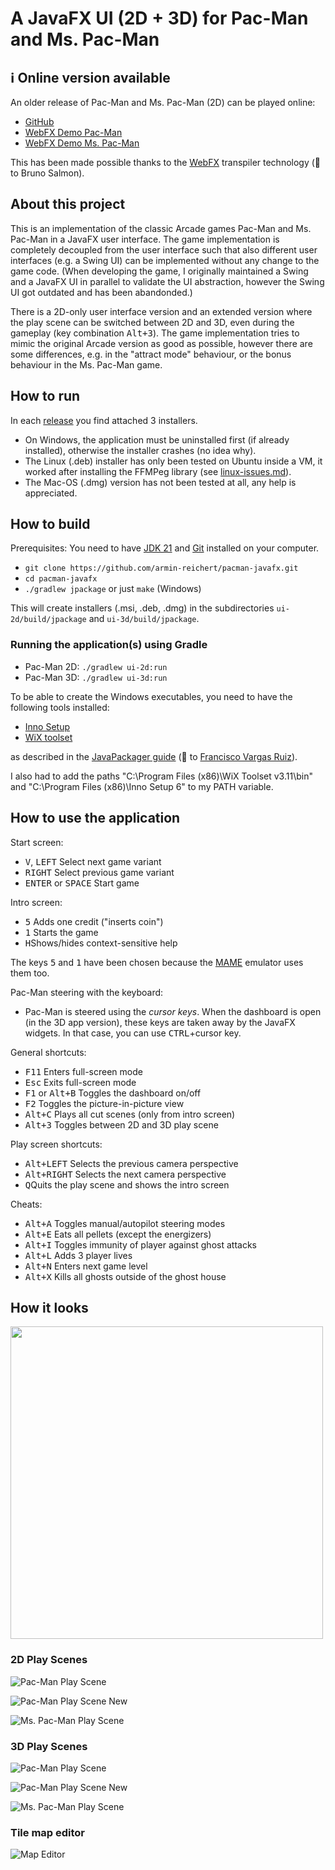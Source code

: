 # A JavaFX UI (2D + 3D) for Pac-Man and Ms. Pac-Man

## ℹ️ Online version available

An older release of Pac-Man and Ms. Pac-Man (2D) can be played online:

- [GitHub](https://armin-reichert.github.io/webfx-pacman/)
- [WebFX Demo Pac-Man](https://pacman.webfx.dev/)
- [WebFX Demo Ms. Pac-Man](https://mspacman.webfx.dev/)

This has been made possible thanks to the [WebFX](https://webfx.dev/) transpiler technology (👏 to Bruno Salmon).

## About this project

This is an implementation of the classic Arcade games Pac-Man and Ms. Pac-Man in a JavaFX user interface. The game implementation is completely decoupled from the user interface such that also different user interfaces (e.g. a Swing UI) can be implemented without any change to the game code. (When developing the game, I originally maintained a Swing and a JavaFX UI in parallel to validate the UI abstraction, however the Swing UI got outdated and has been abandonded.)

There is a 2D-only user interface version and an extended version where the play scene can be switched between 2D and 3D, even during the gameplay (key combination <kbd>
Alt+3</kbd>). The game implementation tries to mimic the original Arcade version as good as possible, however there are some differences, e.g. in the "attract mode" behaviour, or the bonus behaviour in the Ms. Pac-Man game.

## How to run

In each [release](https://github.com/armin-reichert/pacman-javafx/releases) you find attached 3 installers. 

- On Windows, the application must be uninstalled first (if already installed), otherwise the installer crashes (no idea why).
- The Linux (.deb) installer has only been tested on Ubuntu inside a VM, it worked after installing the FFMPeg library (see [linux-issues.md](doc/linux-issues.md)).
- The Mac-OS (.dmg) version has not been tested at all, any help is appreciated.

## How to build

Prerequisites: You need to have [JDK 21](https://www.oracle.com/java/technologies/downloads/#java21) and [Git](https://github.com/git-guides/install-git) installed on your computer.

- `git clone https://github.com/armin-reichert/pacman-javafx.git`
- `cd pacman-javafx`
- `./gradlew jpackage` or just `make` (Windows)

This will create installers (.msi, .deb, .dmg) in the subdirectories `ui-2d/build/jpackage` and `ui-3d/build/jpackage`.

### Running the application(s) using Gradle

- Pac-Man 2D: `./gradlew ui-2d:run`
- Pac-Man 3D: `./gradlew ui-3d:run`

To be able to create the Windows executables, you need to have the following tools installed:

- [Inno Setup](https://jrsoftware.org/isinfo.php)
- [WiX toolset](https://wixtoolset.org/)

as described in the [JavaPackager guide](https://github.com/fvarrui/JavaPackager/blob/master/docs/windows-tools-guide.md)
(👏 to [Francisco Vargas Ruiz](https://github.com/fvarrui)).

I also had to add the paths "C:\Program Files (x86)\WiX Toolset v3.11\bin" and "C:\Program Files (x86)\Inno Setup 6" to my PATH variable.

## How to use the application

Start screen:
- <kbd>V</kbd>, <kbd>LEFT</kbd> Select next game variant
- <kbd>RIGHT</kbd> Select previous game variant
- <kbd>ENTER</kbd> or <kbd>SPACE</kbd> Start game 

Intro screen:
- <kbd>5</kbd> Adds one credit ("inserts coin")
- <kbd>1</kbd> Starts the game
- <kbd>H</kbd>Shows/hides context-sensitive help

The keys <kbd>5</kbd> and <kbd>1</kbd> have been chosen because the [MAME](https://www.mamedev.org/) emulator uses them too.

Pac-Man steering with the keyboard:

- Pac-Man is steered using the *cursor keys*. When the dashboard is open (in the 3D app version), these keys are taken away by the JavaFX widgets.
  In that case, you can use <kbd>CTRL</kbd>+cursor key.

General shortcuts:

- <kbd>F11</kbd> Enters full-screen mode
- <kbd>Esc</kbd> Exits full-screen mode
- <kbd>F1</kbd> or <kbd>Alt+B</kbd> Toggles the dashboard on/off
- <kbd>F2</kbd> Toggles the picture-in-picture view
- <kbd>Alt+C</kbd> Plays all cut scenes (only from intro screen)
- <kbd>Alt+3</kbd> Toggles between 2D and 3D play scene

Play screen shortcuts:

- <kbd>Alt+LEFT</kbd> Selects the previous camera perspective
- <kbd>Alt+RIGHT</kbd> Selects the next camera perspective
- <kbd>Q</kbd>Quits the play scene and shows the intro screen

Cheats:

- <kbd>Alt+A</kbd> Toggles manual/autopilot steering modes
- <kbd>Alt+E</kbd> Eats all pellets (except the energizers)
- <kbd>Alt+I</kbd> Toggles immunity of player against ghost attacks
- <kbd>Alt+L</kbd> Adds 3 player lives
- <kbd>Alt+N</kbd> Enters next game level
- <kbd>Alt+X</kbd> Kills all ghosts outside of the ghost house

## How it looks

<div float="left">
    <a href="https://magentacloud.de/s/qYDg6BKK7G6TxpB">
  <img src="doc/pacman-maze.png" style="width:500px"></a>
</div>

### 2D Play Scenes

![Pac-Man Play Scene](doc/pacman-playscene-2d.png)

![Pac-Man Play Scene New](doc/pacman-newmaze-sample.png)

![Ms. Pac-Man Play Scene](doc/mspacman-playscene-2d.png)

### 3D Play Scenes

![Pac-Man Play Scene](doc/pacman-playscene.png)

![Pac-Man Play Scene New](doc/pacman-newmaze-sample-3d.png)

![Ms. Pac-Man Play Scene](doc/mspacman-maze.png)

### Tile map editor

![Map Editor](doc/map-editor.png)
